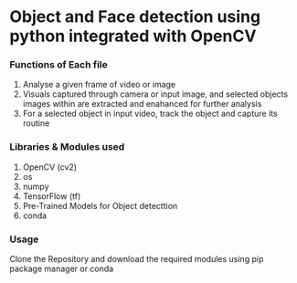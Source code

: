 <h1>Object and Face detection using python integrated with OpenCV</h1>
<h3>Functions of Each file</h3>
<ol>
  <li>Analyse a given frame of video or image</li>
  <li>Visuals captured through camera or input image, and selected objects images within are extracted and enahanced for further analysis</li>
  <li>For a selected object in input video, track the object and capture its routine</li>
</ol>
<h3>
  Libraries & Modules used
</h3>
  <ol>
    <li>OpenCV (cv2)</li>
    <li>os</li>
    <li>numpy</li>
    <li>TensorFlow (tf)</li>
    <li>Pre-Trained Models for Object detecttion</li>
    <li>conda</li>
  </ol>
  <h3>Usage</h3>
  <p>Clone the Repository and download the required modules using pip package manager or conda </p>
